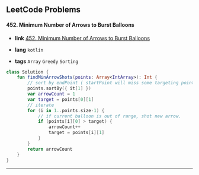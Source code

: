 ## LeetCode Problems



#### 452. Minimum Number of Arrows to Burst Balloons

- **link**  [452. Minimum Number of Arrows to Burst Balloons](https://leetcode.com/problems/minimum-number-of-arrows-to-burst-balloons/description/)

- **lang**  `kotlin` 
- **tags**  `Array` `Greedy` `Sorting`

```kotlin
class Solution {
    fun findMinArrowShots(points: Array<IntArray>): Int {
        // sort by endPoint ( startPoint will miss some targeting points )
        points.sortBy({ it[1] })
        var arrowCount = 1
        var target = points[0][1]
        // iterate
        for (i in 1..points.size-1) {
            // if current balloon is out of range, shot new arrow.
            if (points[i][0] > target) {
                arrowCount++
                target = points[i][1]
            }
        }
        return arrowCount
    }
}
```

---

